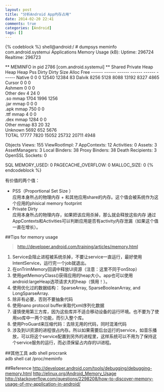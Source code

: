 ```yaml
---
layout: post
title: "分析Android App内存占用"
date: 2014-02-20 22:41
comments: true
categories: [Android]
tags: []
---
```


{% codeblock %}
shell@android:/ # dumpsys meminfo com.android.systemui
Applications Memory Usage (kB):
Uptime: 296724 Realtime: 296723

** MEMINFO in pid 2786 [com.android.systemui] **
                         Shared  Private     Heap     Heap     Heap
                   Pss    Dirty    Dirty     Size    Alloc     Free
                ------   ------   ------   ------   ------   ------
       Native        0        0        0    12540    12384       83
       Dalvik     8256     5128     8088    13192     8327     4865
       Cursor        0        0        0                           
       Ashmem        0        0        0                           
    Other dev        4       24        0                           
     .so mmap     1704     1996     1256                           
    .jar mmap        0        0        0                           
    .apk mmap      750        0        0                           
    .ttf mmap        4        0        0                           
    .dex mmap     1284        0        0                           
   Other mmap       83       20       32                           
      Unknown     5692      652     5676                           
        TOTAL    17777     7820    15052    25732    20711     4948
 
 Objects
               Views:      155         ViewRootImpl:        7
         AppContexts:       12           Activities:        0
              Assets:        3        AssetManagers:        3
       Local Binders:       38        Proxy Binders:       38
    Death Recipients:        3
     OpenSSL Sockets:        0
 
 SQL
         MEMORY_USED:        0
  PAGECACHE_OVERFLOW:        0          MALLOC_SIZE:        0
{% endcodeblock %}

有价值的两个值：

- PSS（Proportional Set Size ）  
应用本身所占的物理内存 + 和其他应用share的内存。这个值会被系统作为这个应用的phisical memory footprint
- Private Dirty  
应用本身所占的物理内存，如果把该应用杀掉，那么就会释放这些内存
通过AppContexts和Activities可以判断应用是否有activity内存泄漏（如果这个值一直在增长）。

##Tips for memory usage
> <http://developer.android.com/training/articles/memory.html>

1. Service会阻止进程被系统杀掉，不要让service一直运行，最好使用IntentService，运行完一个job就退出。
2. 在onTrimMemory回调中释放UI资源（注意：这里不同于onStop）
3. 使用getMemoryClass()获得应用的heap大小。app也可以使用android:largeHeap选项请求大的heap（慎用！）。
4. 使用优化过的数据结构： SparseArray, SparseBooleanArray, and LongSparseArray.
5. 除非有必要，否则不要抽象代码
6. 使用nano protocol buffer来取代xml序列化数据
7. 谨慎使用第三方库，因为这些库并不适合移动设备的运行环境。也不要为了使用so库中一两个功能，而引入整个库。
8. 使用ProGuard来压缩代码：去除无用的代码，同时混淆代码
9. 涉及到UI资源的进程很占内存。所以如果需要后台运行的service，如音乐播放，可以将这个service配置到另外的进程里，这样系统可以不用为了保持这个service服务的运行，而必须保留占内存的UI进程。

##其他工具
adb shell procrank  
adb shell cat /proc/meminfo

##Reference
<http://developer.android.com/tools/debugging/debugging-memory.html>
<http://elinux.org/Android_Memory_Usage>
<http://stackoverflow.com/questions/2298208/how-to-discover-memory-usage-of-my-application-in-android/>



